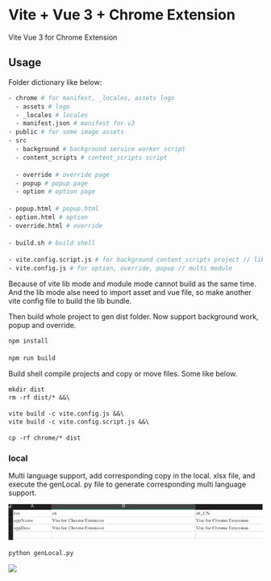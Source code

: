# Vite + Vue 3 + Chrome Extension

Vite Vue 3 for Chrome Extension

## Usage

Folder dictionary like below:

```bash
- chrome # for manifest, _locales, assets logo
  - assets # logo
  - _locales # locales
  - manifest.json # manifest for v3
- public # for some image assets
- src
  - background # background service worker script
  - content_scripts # content_scripts script
  
  - override # override page
  - popup # popup page
  - option # option page
  
- popup.html # popup.html
- option.html # option
- override.html # override

- build.sh # build shell

- vite.config.script.js # for background content_scripts project // lib mode
- vite.config.js # for option, override, popup // multi module
```

Because of vite lib mode and module mode cannot build as the same time.
And the lib mode alse need to import asset and vue file, so make another vite config file to build the lib bundle.

Then build whole project to gen dist folder.
Now support background work, popup and override.

```javascript
npm install

npm run build
```

Build shell compile projects and copy or move files. Some like below.

```base
mkdir dist
rm -rf dist/* &&\

vite build -c vite.config.js &&\
vite build -c vite.config.script.js &&\

cp -rf chrome/* dist
```

### local
Multi language support, add corresponding copy in the local. xlsx file, and execute the genLocal. py file to generate corresponding multi language support.

![local screen shot](./local.png)

```python
python genLocal.py
```

<img src="https://github.com/xo1988/vite-chrome-extension/blob/develop/bmc_qr.png" width="180">

